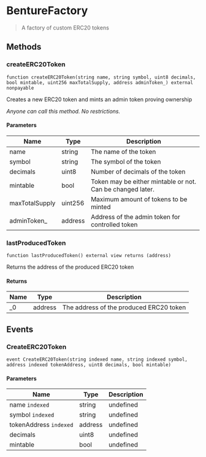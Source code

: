 # BentureFactory

> A factory of custom ERC20 tokens

## Methods

### createERC20Token

```solidity
function createERC20Token(string name, string symbol, uint8 decimals, bool mintable, uint256 maxTotalSupply, address adminToken_) external nonpayable
```

Creates a new ERC20 token and mints an admin token proving ownership

_Anyone can call this method. No restrictions._

#### Parameters

| Name           | Type    | Description                                                |
| -------------- | ------- | ---------------------------------------------------------- |
| name           | string  | The name of the token                                      |
| symbol         | string  | The symbol of the token                                    |
| decimals       | uint8   | Number of decimals of the token                            |
| mintable       | bool    | Token may be either mintable or not. Can be changed later. |
| maxTotalSupply | uint256 | Maximum amount of tokens to be minted                      |
| adminToken\_   | address | Address of the admin token for controlled token            |

### lastProducedToken

```solidity
function lastProducedToken() external view returns (address)
```

Returns the address of the produced ERC20 token

#### Returns

| Name | Type    | Description                             |
| ---- | ------- | --------------------------------------- |
| \_0  | address | The address of the produced ERC20 token |

## Events

### CreateERC20Token

```solidity
event CreateERC20Token(string indexed name, string indexed symbol, address indexed tokenAddress, uint8 decimals, bool mintable)
```

#### Parameters

| Name                   | Type    | Description |
| ---------------------- | ------- | ----------- |
| name `indexed`         | string  | undefined   |
| symbol `indexed`       | string  | undefined   |
| tokenAddress `indexed` | address | undefined   |
| decimals               | uint8   | undefined   |
| mintable               | bool    | undefined   |
